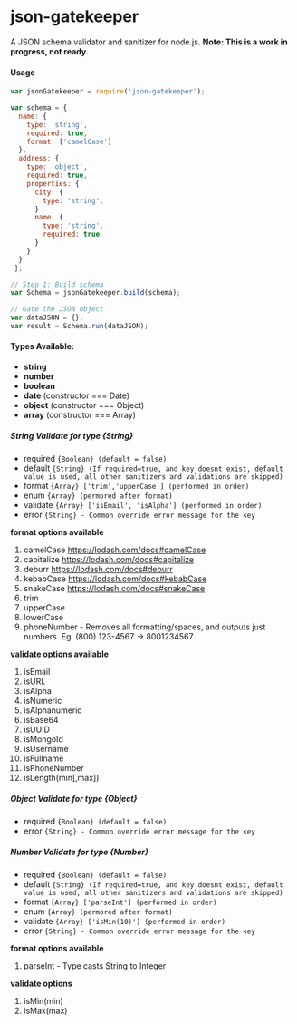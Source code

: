 json-gatekeeper
========

A JSON schema validator and sanitizer for node.js.
__Note: This is a work in progress, not ready.__

#### Usage
```js
var jsonGatekeeper = require('json-gatekeeper');

var schema = {
  name: {
    type: 'string',
    required: true,
    format: ['camelCase']
  },
  address: {
    type: 'object',
    required: true,
    properties: {
      city: {
        type: 'string',
      }
      name: {
        type: 'string',
        required: true
      }
    }
  }
 };

// Step 1: Build schema
var Schema = jsonGatekeeper.build(schema);

// Gate the JSON object
var dataJSON = {};
var result = Schema.run(dataJSON);
```

#### Types Available:
* __string__
* __number__
* __boolean__
* __date__ (constructor === Date)
* __object__ (constructor === Object)
* __array__ (constructor === Array)


##### String Validate for type {String}
  * required `{Boolean} (default = false)`
  * default `{String} (If required=true, and key doesnt exist, default value is used, all other sanitizers and validations are skipped)`
  * format `{Array} ['trim','upperCase'] (performed in order)`
  * enum `{Array} (permored after format)`
  * validate `{Array} ['isEmail', 'isAlpha'] (performed in order)`
  * error `{String} - Common override error message for the key`

__format options available__
  1. camelCase https://lodash.com/docs#camelCase
  2. capitalize https://lodash.com/docs#capitalize
  3. deburr https://lodash.com/docs#deburr
  4. kebabCase https://lodash.com/docs#kebabCase
  5. snakeCase https://lodash.com/docs#snakeCase
  6. trim
  7. upperCase
  8. lowerCase
  9. phoneNumber - Removes all formatting/spaces, and outputs just numbers. Eg. (800) 123-4567 -> 8001234567

__validate options available__
  1. isEmail
  2. isURL
  3. isAlpha
  4. isNumeric
  5. isAlphanumeric
  5. isBase64
  6. isUUID
  7. isMongoId
  8. isUsername
  9. isFullname
  10. isPhoneNumber
  11. isLength(min[,max])

##### Object Validate for type {Object}
  * required `{Boolean} (default = false)`
  * error `{String} - Common override error message for the key`

##### Number Validate for type {Number}
  * required `{Boolean} (default = false)`
  * default `{String} (If required=true, and key doesnt exist, default value is used, all other sanitizers and validations are skipped)`
  * format `{Array} ['parseInt'] (performed in order)`
  * enum `{Array} (permored after format)`
  * validate `{Array} ['isMin(10)'] (performed in order)`
  * error `{String} - Common override error message for the key`

__format options available__
  1. parseInt - Type casts String to Integer

__validate options__
  1. isMin(min)
  2. isMax(max)
